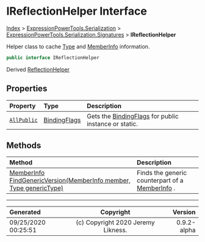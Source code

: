 ﻿# IReflectionHelper Interface

[Index](../index.md) > [ExpressionPowerTools.Serialization](ExpressionPowerTools.Serialization.a.md) > [ExpressionPowerTools.Serialization.Signatures](ExpressionPowerTools.Serialization.Signatures.n.md) > **IReflectionHelper**

Helper class to cache [Type](https://docs.microsoft.com/dotnet/api/system.type) and [MemberInfo](https://docs.microsoft.com/dotnet/api/system.reflection.memberinfo) information.

```csharp
public interface IReflectionHelper
```

Derived  [ReflectionHelper](ExpressionPowerTools.Serialization.Serializers.ReflectionHelper.cs.md) 

## Properties

| Property | Type | Description |
| :-- | :-- | :-- |
| [`AllPublic`](ExpressionPowerTools.Serialization.Signatures.IReflectionHelper.AllPublic.prop.md) | [BindingFlags](https://docs.microsoft.com/dotnet/api/system.reflection.bindingflags) | Gets the [BindingFlags](https://docs.microsoft.com/dotnet/api/system.reflection.bindingflags) for public instance or static. |

## Methods

| Method | Description |
| :-- | :-- |
| [MemberInfo FindGenericVersion(MemberInfo member, Type genericType)](ExpressionPowerTools.Serialization.Signatures.IReflectionHelper.FindGenericVersion.m.md) | Finds the generic counterpart of a [MemberInfo](https://docs.microsoft.com/dotnet/api/system.reflection.memberinfo) . |

---

| Generated | Copyright | Version |
| :-- | :-: | --: |
| 09/25/2020 00:25:51 | (c) Copyright 2020 Jeremy Likness. | 0.9.2-alpha |
